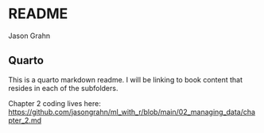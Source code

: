 README
================
Jason Grahn

## Quarto

This is a quarto markdown readme. I will be linking to book content that
resides in each of the subfolders.

Chapter 2 coding lives here: https://github.com/jasongrahn/ml_with_r/blob/main/02_managing_data/chapter_2.md 
